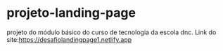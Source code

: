 # projeto-landing-page
projeto do módulo básico do curso de tecnologia da escola dnc.
Link do site:https://desafiolandingpage1.netlify.app

